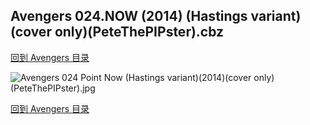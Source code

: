 ## Avengers 024.NOW (2014) (Hastings variant)(cover only)(PeteThePIPster).cbz


[回到 Avengers 目录](https://github.com/alicewish/markdown/blob/master/series/Avengers.md)


![Avengers 024 Point Now (Hastings variant)(2014)(cover only)(PeteThePIPster).jpg](https://wx1.sinaimg.cn/large/6a9fdecaly1fr0rb4j1o6j20zk1ip1kx.jpg)

[回到 Avengers 目录](https://github.com/alicewish/markdown/blob/master/series/Avengers.md)

